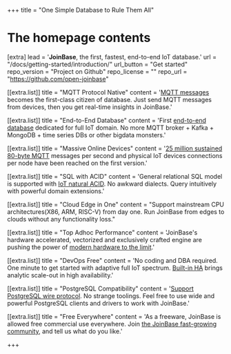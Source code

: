 +++
title = "One Simple Database to Rule Them All"


# The homepage contents
[extra]
lead = '<b>JoinBase</b>, the first, fastest, end-to-end IoT database.'
url = "/docs/getting-started/introduction/"
url_button = "Get started"
repo_version = "Project on Github"
repo_license = ""
repo_url = "https://github.com/open-joinbase"

[[extra.list]]
title = "MQTT Protocol Native"
content = '<a href="https://mqtt.org/">MQTT messages</a> becomes the first-class citizen of database. Just send MQTT messages from devices, then you get real-time insights in JoinBase.'

[[extra.list]]
title = "End-to-End Database"
content = 'First <a href="/docs/references/glossary/#end-to-end-database">end-to-end database</a> dedicated for full IoT domain. No more MQTT broker + Kafka + MongoDB + time series DBs or other bigdata monsters.'

[[extra.list]]
title = "Massive Online Devices"
content = '<a href="/benchmark">25 million sustained 80-byte MQTT</a> messages per second and physical IoT devices connections per node have been reached on the first version.'

[[extra.list]]
title = "SQL with ACID"
content = 'General relational SQL model is supported with <a href="/docs/references/glossary/#iot-natural-acid">IoT natural ACID</a>. No awkward dialects. Query intuitively with powerful domain extensions.'

[[extra.list]]
title = "Cloud Edge in One"
content = "Support mainstream CPU architectures(X86, ARM, RISC-V) from day one. Run JoinBase from edges to clouds without any functionality loss."

[[extra.list]]
title = "Top Adhoc Performance"
content = 'JoinBase&#39;s hardware accelerated, vectorized and exclusively crafted engine are pushing the power of <a href="/benchmark">modern hardware to the limit</a>.'

[[extra.list]]
title = "DevOps Free"
content = 'No coding and DBA required. One minute to get started with adaptive full IoT spectrum. <a href="/docs/references/ha/">Built-in HA</a> brings analytic scale-out in high availability.'

[[extra.list]]
title = "PostgreSQL Compatibility"
content = '<a href="/docs/references/postgresql">Support PostgreSQL wire protocol</a>. No strange toolings. Feel free to use wide and powerful PostgreSQL clients and drivers to work with JoinBase.'

[[extra.list]]
title = "Free Everywhere"
content = 'As a freeware, JoinBase is allowed free commercial use everywhere. Join <a href="https://github.com/open-joinbase">the JoinBase fast-growing community</a>, and tell us what do you like.'

+++